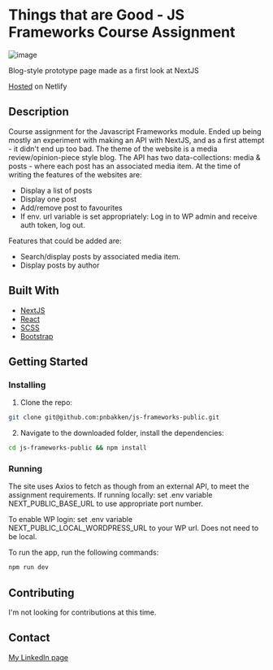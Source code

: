 # Things that are Good - JS Frameworks Course Assignment

![image](https://res.cloudinary.com/dt8j2ptfq/image/upload/v1671121582/portfolio/projects/Screenshot_2022-12-15_172448_tk8tya.jpg)

Blog-style prototype page made as a first look at NextJS

[Hosted](dynamic-salamander-9a889d.netlify.app) on Netlify

## Description

Course assignment for the Javascript Frameworks module. Ended up being mostly an experiment with making an API with NextJS, and as a first attempt - it didn't end up too bad. The theme of the website is a media review/opinion-piece style blog. The API has two data-collections: media & posts - where each post has an associated media item.
At the time of writing the features of the websites are:

- Display a list of posts
- Display one post
- Add/remove post to favourites
- If env. url variable is set appropriately: Log in to WP admin and receive auth token, log out.

Features that could be added are:

- Search/display posts by associated media item.
- Display posts by author

## Built With

- [NextJS](https://nextjs.org/)
- [React](https://reactjs.org/)
- [SCSS](https://sass-lang.com/)
- [Bootstrap](https://getbootstrap.com)

## Getting Started

### Installing

1. Clone the repo:

```bash
git clone git@github.com:pnbakken/js-frameworks-public.git
```

2. Navigate to the downloaded folder, install the dependencies:

```bash
cd js-frameworks-public && npm install
```

### Running

The site uses Axios to fetch as though from an external API, to meet the assignment requirements.
If running locally: set .env variable NEXT_PUBLIC_BASE_URL to use appropriate port number.

To enable WP login: set .env variable NEXT_PUBLIC_LOCAL_WORDPRESS_URL to your WP url. Does not need to be local.

To run the app, run the following commands:

```bash
npm run dev
```

## Contributing

I'm not looking for contributions at this time.

## Contact

[My LinkedIn page](https://www.linkedin.com/in/p%C3%A5l-bakken-0b2295204/)
